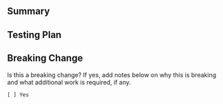 ## Summary

## Testing Plan

## Breaking Change

Is this a breaking change? If yes, add notes below on why this is breaking and
what additional work is required, if any.

```
[ ] Yes
```
